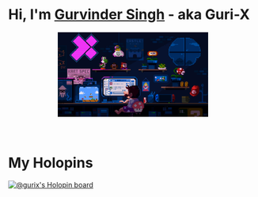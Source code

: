 # Hi, I'm [Gurvinder Singh](https://gurvindersingh.me) - aka **Guri-X**

<div style="margin: 0 100px 0 100px">
    <img src="./assets/gifs/header.gif" style="max-width: 100%; width: auto; height: auto;">
</div>
<br><br>

# My Holopins

[![@gurix's Holopin board](https://holopin.me/gurix)](https://holopin.io/@gurix)
